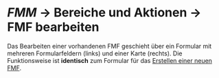 # *FMM* → Bereiche und Aktionen → FMF bearbeiten

Das Bearbeiten einer vorhandenen FMF geschieht über ein Formular
mit mehreren Formularfeldern (links) und einer Karte (rechts).
Die Funktionsweise ist **identisch** zum Formular
für das [Erstellen einer neuen FMF](fmf-create.md).
